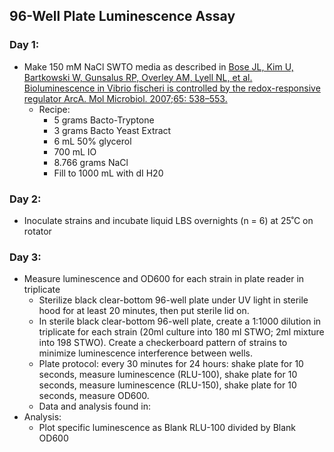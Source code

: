 ## 96-Well Plate Luminescence Assay
### Day 1:
* Make 150 mM NaCl SWTO media as described in [Bose JL, Kim U, Bartkowski W, Gunsalus RP, Overley AM, Lyell NL, et al. Bioluminescence in Vibrio fischeri is controlled by the redox-responsive regulator ArcA. Mol Microbiol. 2007;65: 538–553.](https://doi.org/10.1111/j.1365-2958.2007.05809.x)
  * Recipe:
    * 5 grams Bacto-Tryptone
    * 3 grams Bacto Yeast Extract
    * 6 mL 50% glycerol
    * 700 mL IO
    * 8.766 grams NaCl
    * Fill to 1000 mL with dI H20
### Day 2:
* Inoculate strains and incubate liquid LBS overnights (n = 6) at 25˚C on rotator
### Day 3:
* Measure luminescence and OD600 for each strain in plate reader in triplicate
  * Sterilize black clear-bottom 96-well plate under UV light in sterile hood for at least 20 minutes, then put sterile lid on.
  * In sterile black clear-bottom 96-well plate, create a 1:1000 dilution in triplicate for each strain (20ml culture into 180 ml STWO; 2ml mixture into 198 STWO). Create a checkerboard pattern of strains to minimize luminescence interference between wells.
  * Plate protocol: every 30 minutes for 24 hours: shake plate for 10 seconds, measure luminescence (RLU-100), shake plate for 10 seconds, measure luminescence (RLU-150), shake plate for 10 seconds, measure OD600.
  * Data and analysis found in:
* Analysis:
  * Plot specific luminescence as Blank RLU-100 divided by Blank OD600

